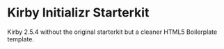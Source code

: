# Kirby Initializr Starterkit

Kirby 2.5.4 without the original starterkit but a cleaner HTML5 Boilerplate template.
